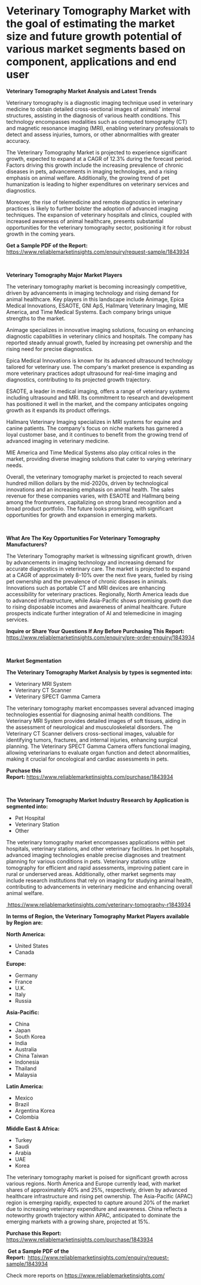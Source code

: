 <p><h1>Veterinary Tomography Market with the goal of estimating the market size and future growth potential of various market segments based on component, applications and end user</h1></p><p><strong>Veterinary Tomography Market Analysis and Latest Trends</strong></p>
<p><p>Veterinary tomography is a diagnostic imaging technique used in veterinary medicine to obtain detailed cross-sectional images of animals' internal structures, assisting in the diagnosis of various health conditions. This technology encompasses modalities such as computed tomography (CT) and magnetic resonance imaging (MRI), enabling veterinary professionals to detect and assess injuries, tumors, or other abnormalities with greater accuracy.</p><p>The Veterinary Tomography Market is projected to experience significant growth, expected to expand at a CAGR of 12.3% during the forecast period. Factors driving this growth include the increasing prevalence of chronic diseases in pets, advancements in imaging technologies, and a rising emphasis on animal welfare. Additionally, the growing trend of pet humanization is leading to higher expenditures on veterinary services and diagnostics. </p><p>Moreover, the rise of telemedicine and remote diagnostics in veterinary practices is likely to further bolster the adoption of advanced imaging techniques. The expansion of veterinary hospitals and clinics, coupled with increased awareness of animal healthcare, presents substantial opportunities for the veterinary tomography sector, positioning it for robust growth in the coming years.</p></p>
<p><strong>Get a Sample PDF of the Report:&nbsp;</strong> <a href="https://www.reliablemarketinsights.com/enquiry/request-sample/1843934?utm_campaign=1894&utm_medium=2&utm_source=Github&utm_content=ia&utm_term=06032025&utm_id=veterinary-tomography">https://www.reliablemarketinsights.com/enquiry/request-sample/1843934</a></p>
<p>&nbsp;</p>
<p><strong>Veterinary Tomography Major Market Players</strong></p>
<p><p>The veterinary tomography market is becoming increasingly competitive, driven by advancements in imaging technology and rising demand for animal healthcare. Key players in this landscape include Animage, Epica Medical Innovations, ESAOTE, GNI ApS, Hallmarq Veterinary Imaging, MIE America, and Time Medical Systems. Each company brings unique strengths to the market.</p><p>Animage specializes in innovative imaging solutions, focusing on enhancing diagnostic capabilities in veterinary clinics and hospitals. The company has reported steady annual growth, fueled by increasing pet ownership and the rising need for precise diagnostics.</p><p>Epica Medical Innovations is known for its advanced ultrasound technology tailored for veterinary use. The company's market presence is expanding as more veterinary practices adopt ultrasound for real-time imaging and diagnostics, contributing to its projected growth trajectory.</p><p>ESAOTE, a leader in medical imaging, offers a range of veterinary systems including ultrasound and MRI. Its commitment to research and development has positioned it well in the market, and the company anticipates ongoing growth as it expands its product offerings.</p><p>Hallmarq Veterinary Imaging specializes in MRI systems for equine and canine patients. The company's focus on niche markets has garnered a loyal customer base, and it continues to benefit from the growing trend of advanced imaging in veterinary medicine.</p><p>MIE America and Time Medical Systems also play critical roles in the market, providing diverse imaging solutions that cater to varying veterinary needs. </p><p>Overall, the veterinary tomography market is projected to reach several hundred million dollars by the mid-2020s, driven by technological innovations and an increasing emphasis on animal health. The sales revenue for these companies varies, with ESAOTE and Hallmarq being among the frontrunners, capitalizing on strong brand recognition and a broad product portfolio. The future looks promising, with significant opportunities for growth and expansion in emerging markets.</p></p>
<p>&nbsp;</p>
<p><strong>What Are The Key Opportunities For Veterinary Tomography Manufacturers?</strong></p>
<p><p>The Veterinary Tomography market is witnessing significant growth, driven by advancements in imaging technology and increasing demand for accurate diagnostics in veterinary care. The market is projected to expand at a CAGR of approximately 8-10% over the next five years, fueled by rising pet ownership and the prevalence of chronic diseases in animals. Innovations such as portable CT and MRI devices are enhancing accessibility for veterinary practices. Regionally, North America leads due to advanced infrastructure, while Asia-Pacific shows promising growth due to rising disposable incomes and awareness of animal healthcare. Future prospects indicate further integration of AI and telemedicine in imaging services.</p></p>
<p><strong>Inquire or Share Your Questions If Any Before Purchasing This Report:</strong> <a href="https://www.reliablemarketinsights.com/enquiry/pre-order-enquiry/1843934?utm_campaign=1894&utm_medium=2&utm_source=Github&utm_content=ia&utm_term=06032025&utm_id=veterinary-tomography">https://www.reliablemarketinsights.com/enquiry/pre-order-enquiry/1843934</a></p>
<p>&nbsp;</p>
<p><strong>Market Segmentation</strong></p>
<p><strong>The Veterinary Tomography Market Analysis by types is segmented into:</strong></p>
<p><ul><li>Veterinary MRI System</li><li>Veterinary CT Scanner</li><li>Veterinary SPECT Gamma Camera</li></ul></p>
<p><p>The veterinary tomography market encompasses several advanced imaging technologies essential for diagnosing animal health conditions. The Veterinary MRI System provides detailed images of soft tissues, aiding in the assessment of neurological and musculoskeletal disorders. The Veterinary CT Scanner delivers cross-sectional images, valuable for identifying tumors, fractures, and internal injuries, enhancing surgical planning. The Veterinary SPECT Gamma Camera offers functional imaging, allowing veterinarians to evaluate organ function and detect abnormalities, making it crucial for oncological and cardiac assessments in pets.</p></p>
<p><strong>Purchase this Report:&nbsp;</strong><a href="https://www.reliablemarketinsights.com/purchase/1843934?utm_campaign=1894&utm_medium=2&utm_source=Github&utm_content=ia&utm_term=06032025&utm_id=veterinary-tomography">https://www.reliablemarketinsights.com/purchase/1843934</a></p>
<p>&nbsp;</p>
<p><strong>The Veterinary Tomography Market Industry Research by Application is segmented into:</strong></p>
<p><ul><li>Pet Hospital</li><li>Veterinary Station</li><li>Other</li></ul></p>
<p><p>The veterinary tomography market encompasses applications within pet hospitals, veterinary stations, and other veterinary facilities. In pet hospitals, advanced imaging technologies enable precise diagnoses and treatment planning for various conditions in pets. Veterinary stations utilize tomography for efficient and rapid assessments, improving patient care in rural or underserved areas. Additionally, other market segments may include research institutions that rely on imaging for studying animal health, contributing to advancements in veterinary medicine and enhancing overall animal welfare.</p></p>
<p><a href="https://www.reliablemarketinsights.com/veterinary-tomography-r1843934?utm_campaign=1894&utm_medium=2&utm_source=Github&utm_content=ia&utm_term=06032025&utm_id=veterinary-tomography">&nbsp;https://www.reliablemarketinsights.com/veterinary-tomography-r1843934</a></p>
<p><strong>In terms of Region, the Veterinary Tomography Market Players available by Region are:</strong></p>
<p>
    <p> <strong> North America: </strong>
        <ul>
            <li>United States</li>
            <li>Canada</li>
        </ul>
        </p> 
    <p> <strong> Europe: </strong>
        <ul>
            <li>Germany</li>
            <li>France</li>
            <li>U.K.</li>
            <li>Italy</li>
            <li>Russia</li>
        </ul>
        </p> 
    <p> <strong> Asia-Pacific: </strong>
        <ul>
            <li>China</li>
            <li>Japan</li>
            <li>South Korea</li>
            <li>India</li>
            <li>Australia</li>
            <li>China Taiwan</li>
            <li>Indonesia</li>
            <li>Thailand</li>
            <li>Malaysia</li>
        </ul>
        </p> 
    <p> <strong> Latin America: </strong>
        <ul>
            <li>Mexico</li>
            <li>Brazil</li>
            <li>Argentina Korea</li>
            <li>Colombia</li>
        </ul>
        </p> 
    <p> <strong> Middle East & Africa: </strong>
        <ul>
            <li>Turkey</li>
            <li>Saudi</li>
            <li>Arabia</li>
            <li>UAE</li>
            <li>Korea</li>
        </ul>
    </p>
    </p>
<p><p>The veterinary tomography market is poised for significant growth across various regions. North America and Europe currently lead, with market shares of approximately 40% and 25%, respectively, driven by advanced healthcare infrastructure and rising pet ownership. The Asia-Pacific (APAC) region is emerging rapidly, expected to capture around 20% of the market due to increasing veterinary expenditure and awareness. China reflects a noteworthy growth trajectory within APAC, anticipated to dominate the emerging markets with a growing share, projected at 15%.</p></p>
<p><strong>Purchase this Report: </strong><a href="https://www.reliablemarketinsights.com/purchase/1843934?utm_campaign=1894&utm_medium=2&utm_source=Github&utm_content=ia&utm_term=06032025&utm_id=veterinary-tomography">https://www.reliablemarketinsights.com/purchase/1843934</a></p>
<p>&nbsp;<strong>Get a Sample PDF of the Report:&nbsp;&nbsp;</strong><a href="https://www.reliablemarketinsights.com/enquiry/request-sample/1843934?utm_campaign=1894&utm_medium=2&utm_source=Github&utm_content=ia&utm_term=06032025&utm_id=veterinary-tomography">https://www.reliablemarketinsights.com/enquiry/request-sample/1843934</a></p>
<p><strong></strong></p>
<p>Check more reports on <a href="https://www.reliablemarketinsights.com/?utm_campaign=1894&utm_medium=2&utm_source=Github&utm_content=ia&utm_term=06032025&utm_id=veterinary-tomography">https://www.reliablemarketinsights.com/</a></p>